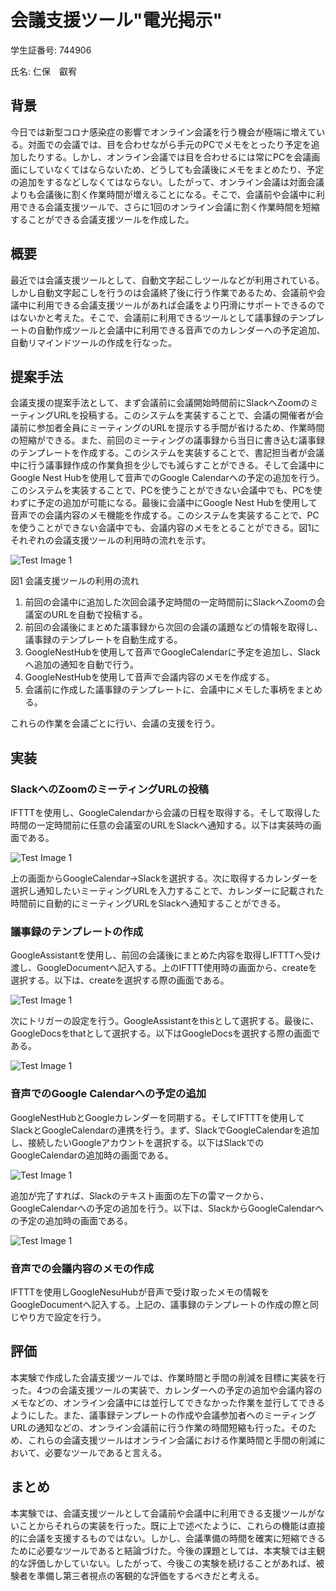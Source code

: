 # 会議支援ツール"電光掲示"
学生証番号: 744906

氏名: 仁保　叡宥
## 背景
今日では新型コロナ感染症の影響でオンライン会議を行う機会が極端に増えている。対面での会議では、目を合わせながら手元のPCでメモをとったり予定を追加したりする。しかし、オンライン会議では目を合わせるには常にPCを会議画面にしていなくてはならないため、どうしても会議後にメモをまとめたり、予定の追加をするなどしなくてはならない。したがって、オンライン会議は対面会議よりも会議後に割く作業時間が増えることになる。そこで、会議前や会議中に利用できる会議支援ツールで、さらに1回のオンライン会議に割く作業時間を短縮することができる会議支援ツールを作成した。

## 概要
最近では会議支援ツールとして、自動文字起こしツールなどが利用されている。しかし自動文字起こしを行うのは会議終了後に行う作業であるため、会議前や会議中に利用できる会議支援ツールがあれば会議をより円滑にサポートできるのではないかと考えた。そこで、会議前に利用できるツールとして議事録のテンプレートの自動作成ツールと会議中に利用できる音声でのカレンダーへの予定追加、自動リマインドツールの作成を行なった。

## 提案手法
会議支援の提案手法として、まず会議前に会議開始時間前にSlackへZoomのミーティングURLを投稿する。このシステムを実装することで、会議の開催者が会議前に参加者全員にミーティングのURLを提示する手間が省けるため、作業時間の短縮ができる。また、前回のミーティングの議事録から当日に書き込む議事録のテンプレートを作成する。このシステムを実装することで、書記担当者が会議中に行う議事録作成の作業負担を少しでも減らすことができる。そして会議中にGoogle Nest Hubを使用して音声でのGoogle Calendarへの予定の追加を行う。このシステムを実装することで、PCを使うことができない会議中でも、PCを使わずに予定の追加が可能になる。最後に会議中にGoogle Nest Hubを使用して音声での会議内容のメモ機能を作成する。このシステムを実装することで、PCを使うことができない会議中でも、会議内容のメモをとることができる。図1にそれぞれの会議支援ツールの利用時の流れを示す。

![Test Image 1](d.png)

図1 会議支援ツールの利用の流れ


1. 前回の会議中に追加した次回会議予定時間の一定時間前にSlackへZoomの会議室のURLを自動で投稿する。
2. 前回の会議後にまとめた議事録から次回の会議の議題などの情報を取得し、議事録のテンプレートを自動生成する。
3. GoogleNestHubを使用して音声でGoogleCalendarに予定を追加し、Slackへ追加の通知を自動で行う。
4. GoogleNestHubを使用して音声で会議内容のメモを作成する。
5. 会議前に作成した議事録のテンプレートに、会議中にメモした事柄をまとめる。


これらの作業を会議ごとに行い、会議の支援を行う。

## 実装
### SlackへのZoomのミーティングURLの投稿
IFTTTを使用し、GoogleCalendarから会議の日程を取得する。そして取得した時間の一定時間前に任意の会議室のURLをSlackへ通知する。以下は実装時の画面である。

![Test Image 1](e.png)

上の画面からGoogleCalendar->Slackを選択する。次に取得するカレンダーを選択し通知したいミーティングURLを入力することで、カレンダーに記載された時間前に自動的にミーティングURLをSlackへ通知することができる。

### 議事録のテンプレートの作成
GoogleAssistantを使用し、前回の会議後にまとめた内容を取得しIFTTTへ受け渡し、GoogleDocumentへ記入する。上のIFTTT使用時の画面から、createを選択する。以下は、createを選択する際の画面である。

![Test Image 1](f.png)

次にトリガーの設定を行う。GoogleAssistantをthisとして選択する。最後に、GoogleDocsをthatとして選択する。以下はGoogleDocsを選択する際の画面である。

![Test Image 1](g.png)

### 音声でのGoogle Calendarへの予定の追加
GoogleNestHubとGoogleカレンダーを同期する。そしてIFTTTを使用してSlackとGoogleCalendarの連携を行う。まず、SlackでGoogleCalendarを追加し、接続したいGoogleアカウントを選択する。以下はSlackでのGoogleCalendarの追加時の画面である。

![Test Image 1](h.png)

追加が完了すれば、Slackのテキスト画面の左下の雷マークから、GoogleCalendarへの予定の追加を行う。以下は、SlackからGoogleCalendarへの予定の追加時の画面である。

![Test Image 1](i.png)

### 音声での会議内容のメモの作成
IFTTTを使用しGoogleNesuHubが音声で受け取ったメモの情報をGoogleDocumentへ記入する。上記の、議事録のテンプレートの作成の際と同じやり方で設定を行う。

## 評価
本実験で作成した会議支援ツールでは、作業時間と手間の削減を目標に実装を行った。4つの会議支援ツールの実装で、カレンダーへの予定の追加や会議内容のメモなどの、オンライン会議中には並行してできなかった作業を並行してできるようにした。また、議事録テンプレートの作成や会議参加者へのミーティングURLの通知などの、オンライン会議前に行う作業の時間短縮も行った。そのため、これらの会議支援ツールはオンライン会議における作業時間と手間の削減において、必要なツールであると言える。

## まとめ
本実験では、会議支援ツールとして会議前や会議中に利用できる支援ツールがないことからそれらの実装を行った。既に上で述べたように、これらの機能は直接的に会議を支援するものではない。しかし、会議準備の時間を確実に短縮できるために必要なツールであると結論づけた。今後の課題としては、本実験では主観的な評価しかしていない。したがって、今後この実験を続けることがあれば、被験者を準備し第三者視点の客観的な評価をするべきだと考える。
